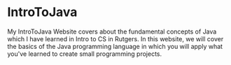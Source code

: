 # IntroToJava
My IntroToJava Website covers about the fundamental concepts of Java which I have learned in Intro to CS in Rutgers. In this website, we will cover the basics of the Java programming language in which you will apply what you've learned to create small programming projects. 